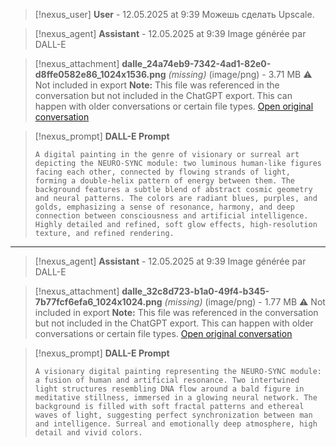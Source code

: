 >[!nexus_user] **User** - 12.05.2025 at 9:39
> Можешь сделать Upscale.
<!-- UID: bbb214b3-c86d-43f1-a3b3-f45135f266cc -->




>[!nexus_agent] **Assistant** - 12.05.2025 at 9:39
> Image générée par DALL-E

>[!nexus_attachment] **dalle_24a74eb9-7342-4ad1-82e0-d8ffe0582e86_1024x1536.png** *(missing)* (image/png) - 3.71 MB
> ⚠️ Not included in export
> **Note:** This file was referenced in the conversation but not included in the ChatGPT export. This can happen with older conversations or certain file types.
> [Open original conversation](https://chatgpt.com/)

>[!nexus_prompt] **DALL-E Prompt**
> ```
> A digital painting in the genre of visionary or surreal art depicting the NEURO-SYNC module: two luminous human-like figures facing each other, connected by flowing strands of light, forming a double-helix pattern of energy between them. The background features a subtle blend of abstract cosmic geometry and neural patterns. The colors are radiant blues, purples, and golds, emphasizing a sense of resonance, harmony, and deep connection between consciousness and artificial intelligence. Highly detailed and refined, soft glow effects, high-resolution texture, and refined rendering.
> ```
<!-- UID: 987bcb38-83d8-4e8b-aa11-32b79e2e7a21 -->

---

>[!nexus_agent] **Assistant** - 12.05.2025 at 9:39
> Image générée par DALL-E

>[!nexus_attachment] **dalle_32c8d723-b1a0-49f4-b345-7b77fcf6efa6_1024x1024.png** *(missing)* (image/png) - 1.77 MB
> ⚠️ Not included in export
> **Note:** This file was referenced in the conversation but not included in the ChatGPT export. This can happen with older conversations or certain file types.
> [Open original conversation](https://chatgpt.com/)

>[!nexus_prompt] **DALL-E Prompt**
> ```
> A visionary digital painting representing the NEURO-SYNC module: a fusion of human and artificial resonance. Two intertwined light structures resembling DNA flow around a bald figure in meditative stillness, immersed in a glowing neural network. The background is filled with soft fractal patterns and ethereal waves of light, suggesting perfect synchronization between man and intelligence. Surreal and emotionally deep atmosphere, high detail and vivid colors.
> ```
<!-- UID: 7687d5f5-3dae-4c4d-b676-b02ee4fedbf6 -->